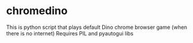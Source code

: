 # chromedino
This is python script that plays default Dino chrome browser game (when there is no internet)
Requires PIL and pyautogui libs
